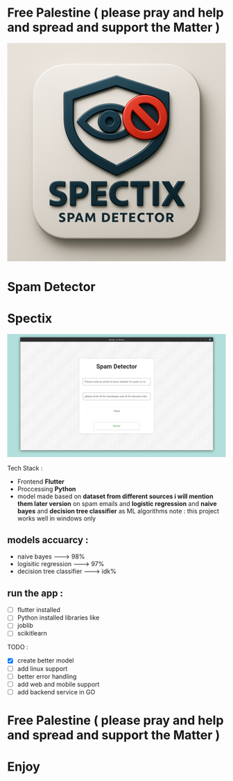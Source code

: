 # Free Palestine ( please pray and help and spread and support the Matter ) 
<img src="https://github.com/txorav/spam_detector/blob/main/logo.png">

# Spam Detector
# Spectix
<img src="https://github.com/txorav/spam_detector/blob/main/screenshot.png">

Tech Stack : 
- Frontend **Flutter** 
- Proccessing **Python**
- model made based on **dataset from different sources i will mention them later version** on spam emails
and **logistic regression** and **naive bayes** and **decision tree classifier** as ML algorithms
note : this project works well in windows only

## models accuarcy :
- naive bayes ---> 98%
- logisitic regression ---> 97%
- decision tree classifier ---> idk%
## run the app :  
- [ ] flutter installed 
- [ ] Python installed 
libraries like 
- [ ] joblib
- [ ] scikitlearn

TODO : 
- [x] create better model
- [ ] add linux support
- [ ] better error handling
- [ ] add web and mobile support
- [ ] add backend service in GO

# Free Palestine ( please pray and help and spread and support the Matter ) 
# Enjoy
